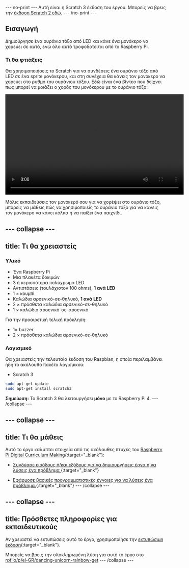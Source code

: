 --- no-print --- 
Αυτή είναι η Scratch 3 έκδοση του έργου. Μπορείς να βρεις την [έκδοση Scratch 2 εδώ.](https://projects.raspberrypi.org/el-GR/projects/dancing-unicorn-rainbow-scratch2) 
--- /no-print ---

## Εισαγωγή

Δημιούργησε ένα ουράνιο τόξο από LED και κάνε ένα μονόκερο να χορεύει σε αυτό, ενώ όλο αυτό τροφοδοτείται από το Raspberry Pi.

### Τι θα φτιάξεις

Θα χρησιμοποιήσεις το Scratch για να συνδέσεις ένα ουράνιο τόξο από LED σε ένα sprite μονόκερου, και στη συνέχεια θα κάνεις τον μονόκερο να χορεύει στο ρυθμό του ουράνιου τόξου. Εδώ είναι ένα βίντεο που δείχνει πως μπορεί να μοιάζει ο χορός του μονόκερου με το ουράνιο τόξο:

<video width="560" height="315" controls> <source src="resources/Screencast.mp4" type="video/mp4"> Το πρόγραμμα περιήγησής σου δεν υποστηρίζει ετικέτες video, επομένως δοκίμασε το Firefox ή το Chrome </video> 

Μόλις εκπαιδεύσεις τον μονόκερό σου για να χορέψει στο ουράνιο τόξο, μπορείς να μάθεις πώς να χρησιμοποιείς το ουράνιο τόξο για να κάνεις τον μονόκερο να κάνει κόλπα ή να παίξει ένα παιχνίδι.

--- collapse ---
---
title: Τι θα χρειαστείς
---

### Υλικό

+ Ένα Raspberry Pi
+ Μια πλακέτα δοκιμών
+ 3 ή περισσότερα πολύχρωμα LED
+ Αντιστάσεις (τουλάχιστον 100 ohms), **1 ανά LED**
+ 1 × κουμπί
+ Καλώδια αρσενικό-σε-θηλυκό, **1 ανά LED**
+ 2 × πρόσθετα καλώδια αρσενικό-σε-θηλυκό
+ 1 × καλώδιο αρσενικό-σε-αρσενικό

Για την προαιρετική τελική πρόκληση:

+ 1× buzzer
+ 2 × πρόσθετα καλώδια αρσενικό-σε-θηλυκό

### Λογισμικό

Θα χρειαστείς την τελευταία έκδοση του Raspbian, η οποία περιλαμβάνει ήδη το ακόλουθο πακέτο λογισμικού:

+ Scratch 3

```bash
sudo apt-get update
sudo apt-get install scratch3
```

**Σημείωση:** Το Scratch 3 θα λειτουργήσει **μόνο** με το Raspberry Pi 4. --- /collapse ---

--- collapse ---
---
title: Τι θα μάθεις
---

Αυτό το έργο καλύπτει στοιχεία από τις ακόλουθες πτυχές του [Raspberry Pi Digital Curriculum Making](http://rpf.io/curriculum){:target="_blank"}:

+ [ Συνδύασε εισόδους ή/και εξόδους για να δημιουργήσεις έργα ή να λύσεις ένα πρόβλημα ](https://curriculum.raspberrypi.org/physical-computing/builder/){:target="_blank"}

+ [Εφάρμοσε βασικές προγραμματιστικές έννοιες για να λύσεις ένα πρόβλημα.](https://www.raspberrypi.org/curriculum/programming/builder){:target="_blank"} --- /collapse ---

--- collapse ---
---
title: Πρόσθετες πληροφορίες για εκπαιδευτικούς
---

Αν χρειαστεί να εκτυπώσεις αυτό το έργο, χρησιμοποίησε την [εκτυπώσιμη έκδοση](https://projects.raspberrypi.org/el-GR/projects/dancing-unicorn-rainbow/print){:target="_blank"}.

Μπορείς να βρεις την ολοκληρωμένη λύση για αυτό το έργο στο [rpf.io/p/el-GR/dancing-unicorn-rainbow-get](https://rpf.io/p/el-GR/dancing-unicorn-rainbow-get) --- /collapse ---